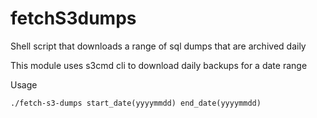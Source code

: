 # fetchS3dumps
Shell script that downloads a range of sql dumps that are archived daily

This module uses s3cmd cli to download daily backups for a date range

Usage
```
./fetch-s3-dumps start_date(yyyymmdd) end_date(yyyymmdd)
```
